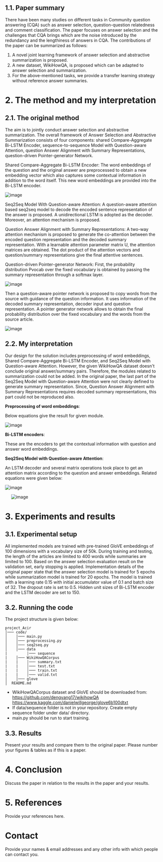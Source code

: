 ## 1.1. Paper summary

There have been many studies on different tasks in Community question answering (CQA) such as answer selection, question-question relatedness and comment classification. The paper focuses on answer selection and the challenges that CQA brings which are the noise introduced by the redundancy and the lengthiness of answers in CQA. The contributions of the paper can be summarized as follows:
1. A novel joint learning framework of answer selection and abstractive summarization is proposed.
2. A new dataset, WikiHowQA, is proposed which can be adapted to answer selection and summarization.
3. For the above-mentioned tasks, we provide a transfer learning strategy without reference answer summaries.

# 2. The method and my interpretation

## 2.1. The original method

The aim is to jointly conduct answer selection and abstractive summarization. The overall framework of Answer Selection and Abstractive Summarization consists of four components: shared Compare-Aggregate Bi-LSTM Encoder, sequence-to-sequence Model with Question-aware Attention, question Answer Alignment with Summary Representations, question-driven Pointer-generator Network.

Shared Compare-Aggregate Bi-LSTM Encoder: The word embeddings of the question and the original answer are preprocessed to obtain a new embedding vector which also captures some contextual information in addition to the word itself. This new word embeddings are provided into the Bi-LSTM encoder. 

![image](https://user-images.githubusercontent.com/57533312/127110893-8dec128e-9004-48c9-89ba-47083a7254e8.png)

Seq2Seq Model With Question-aware Attention: A question-aware attention based seq2seq model to decode the encoded sentence representation of the answer is proposed. A unidirectional LSTM is adopted as the decoder. Moreover, an attention mechanism is proposed.

Question Answer Alignment with Summary Representations: A two-way attention mechanism is proposed to generate the co-attention between the encoded question representation and the decoded summary representation. With a learnable attention parameter matrix U, the attention matrices are obtained. The dot product of the attention vectors and question/summary representations give the final attentive sentences.

Question-driven Pointer-generator Network: First, the probability distribution Pvocab over the fixed vocabulary is obtained by passing the summary representation through a softmax layer.

![image](https://user-images.githubusercontent.com/57533312/127110973-d336f7bb-2557-4b9f-baf5-bd454dea9559.png)

Then a question-aware pointer network is proposed to copy words from the source with guidance of the question information. It uses information of the decoded summary representation, decoder input and question representation.
A pointer generator network allows to obtain the final probability distribution over the fixed vocabulary and the words from the source article.

![image](https://user-images.githubusercontent.com/57533312/127111031-ccfd1aac-eae9-499a-b87c-45bfab987ec8.png)

## 2.2. My interpretation 

Our design for the solution includes preprocessing of word embeddings, Shared Compare-Aggregate Bi-LSTM Encoder, and Seq2Seq Model with Question-aware Attention. However, the given WikiHowQA dataset doesn't conclude original answer/summary pairs. Therefore, the modules related to summarization could not be added.  In the original paper, the last part of the Seq2Seq Model with Question-aware Attention were not clearly defined to generate summary representation. Since, Question Answer Alignment with Summary Representations requires decoded summary representations, this part could not be reproduced also.

**Preprocessing of word embeddings**: 

Below equations give the result for given module.

![image](https://user-images.githubusercontent.com/57533312/127489930-57c347fc-822f-4405-856b-ed1e76ec1cd3.png)

**Bi-LSTM encoders**:
	
These are the encoders to get the contextual information with question and answer word embeddings.

**Seq2Seq Model with Question-aware Attention**:
	
An LSTM decoder and several matrix operations took place to get an attention matrix according to the question and answer embeddings. Related equations were given below:

![image](https://user-images.githubusercontent.com/57533312/127490011-4c0b67f1-21fe-4580-8067-b7d063a2e2c3.png)	

&nbsp; &nbsp; &nbsp;![image](https://user-images.githubusercontent.com/57533312/127490053-510e5b3b-b66d-410c-bc3f-9c5060759c18.png)


# 3. Experiments and results

## 3.1. Experimental setup

All implemented models are trained with pre-trained GloVE embeddings of 100 dimensions with a vocabulary size of 50k. During training and testing, the length of the articles are limited to 400 words while summaries are limited to 100. Based on the answer selection evaluation result on the validation set, early stopping is applied. Implementation details of the original paper state that the answer selection model is trained for 5 epochs while summarization model is trained for 20 epochs. The model is trained with a learning rate 0.15 with initial accumulator value of 0.1 and batch size of 32. The dropout rate is set to 0.5. Hidden unit sizes of Bi-LSTM encoder and the LSTM decoder are set to 150.

## 3.2. Running the code

The project structure is given below:
```
project_Acir
│─── code/
│    │─── main.py
│    │─── preprocessing.py
│    │─── seq2seq.py
│    │─── data
|         │─── sequence
|    │─── WikiHowQACorpus
|    |    │─── summary.txt
|    |    │─── test.txt
|    |    │─── train.txt
|    |    │─── valid.txt
│    │─── glove
│  README.md
```

- WikiHowQACorpus dataset and GloVE should be downloaded from:
      https://github.com/dengyang17/wikihowQA
      https://www.kaggle.com/danielwillgeorge/glove6b100dtxt
- If data/sequence folder is not in your repository. Create empty sequence folder under data/ directory.
- main.py should be run to start training.

## 3.3. Results

Present your results and compare them to the original paper. Please number your figures & tables as if this is a paper.

# 4. Conclusion

Discuss the paper in relation to the results in the paper and your results.

# 5. References

Provide your references here.

# Contact

Provide your names & email addresses and any other info with which people can contact you.
